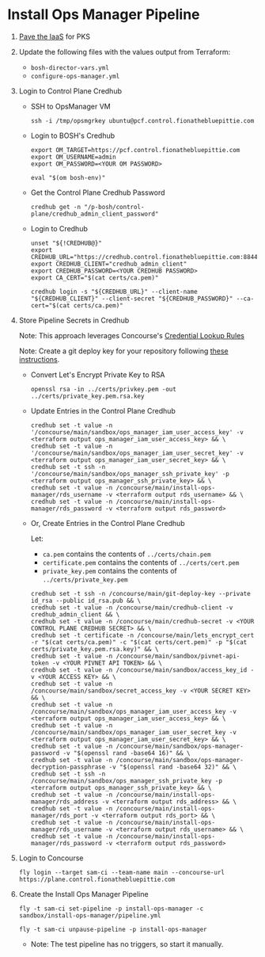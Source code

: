 #   Install Ops Manager Pipeline

1.  [Pave the IaaS](../../terraform/README.md) for PKS

1.  Update the following files with the values output from Terraform:
    *   `bosh-director-vars.yml`
    *   `configure-ops-manager.yml`

1.  Login to Control Plane Credhub

    *   SSH to OpsManager VM
        ```
        ssh -i /tmp/opsmgrkey ubuntu@pcf.control.fionathebluepittie.com
        ```

    *   Login to BOSH's Credhub
        ```
        export OM_TARGET=https://pcf.control.fionathebluepittie.com
        export OM_USERNAME=admin
        export OM_PASSWORD=<YOUR OM PASSWORD>

        eval "$(om bosh-env)"
        ```

    *   Get the Control Plane Credhub Password
        ```
        credhub get -n "/p-bosh/control-plane/credhub_admin_client_password"
        ```

    *   Login to Credhub
        ```
        unset "${!CREDHUB@}"
        export CREDHUB_URL="https://credhub.control.fionathebluepittie.com:8844"
        export CREDHUB_CLIENT="credhub_admin_client"
        export CREDHUB_PASSWORD=<YOUR CREDHUB PASSWORD>
        export CA_CERT="$(cat certs/ca.pem)"

        credhub login -s "${CREDHUB_URL}" --client-name "${CREDHUB_CLIENT}" --client-secret "${CREDHUB_PASSWORD}" --ca-cert="$(cat certs/ca.pem)"
        ```

1.  Store Pipeline Secrets in Credhub

    Note: This approach leverages Concourse's [Credential Lookup Rules](https://concourse-ci.org/credhub-credential-manager.html#credential-lookup-rules)

    Note: Create a git deploy key for your repository following [these instructions](https://developer.github.com/v3/guides/managing-deploy-keys/#deploy-keys).

    *   Convert Let's Encrypt Private Key to RSA
        ```
        openssl rsa -in ../certs/privkey.pem -out ../certs/private_key.pem.rsa.key
        ```

    *   Update Entries in the Control Plane Credhub

        ```
        credhub set -t value -n '/concourse/main/sandbox/ops_manager_iam_user_access_key' -v <terraform output ops_manager_iam_user_access_key> && \
        credhub set -t value -n '/concourse/main/sandbox/ops_manager_iam_user_secret_key' -v <terraform output ops_manager_iam_user_secret_key> && \
        credhub set -t ssh -n '/concourse/main/sandbox/ops_manager_ssh_private_key' -p <terraform output ops_manager_ssh_private_key> && \
        credhub set -t value -n /concourse/main/install-ops-manager/rds_username -v <terraform output rds_username> && \
        credhub set -t value -n /concourse/main/install-ops-manager/rds_password -v <terraform output rds_password>
        ```

    *   Or, Create Entries in the Control Plane Credhub

        Let:
        * `ca.pem` contains the contents of `../certs/chain.pem`
        * `certificate.pem` contains the contents of `../certs/cert.pem`
        * `private_key.pem` contains the contents of `../certs/private_key.pem`

        ```
        credhub set -t ssh -n /concourse/main/git-deploy-key --private id_rsa --public id_rsa.pub && \
        credhub set -t value -n /concourse/main/credhub-client -v credhub_admin_client && \
        credhub set -t value -n /concourse/main/credhub-secret -v <YOUR CONTROL PLANE CREDHUB SECRET> && \
        credhub set -t certificate -n /concourse/main/lets_encrypt_cert -r "$(cat certs/ca.pem)" -c "$(cat certs/cert.pem)" -p "$(cat certs/private_key.pem.rsa.key)" && \
        credhub set -t value -n /concourse/main/sandbox/pivnet-api-token -v <YOUR PIVNET API TOKEN> && \
        credhub set -t value -n /concourse/main/sandbox/access_key_id -v <YOUR ACCESS KEY> && \
        credhub set -t value -n /concourse/main/sandbox/secret_access_key -v <YOUR SECRET KEY> && \
        credhub set -t value -n /concourse/main/sandbox/ops_manager_iam_user_access_key -v <terraform output ops_manager_iam_user_access_key> && \
        credhub set -t value -n /concourse/main/sandbox/ops_manager_iam_user_secret_key -v <terraform output ops_manager_iam_user_secret_key> && \
        credhub set -t value -n /concourse/main/sandbox/ops-manager-password -v "$(openssl rand -base64 16)" && \
        credhub set -t value -n /concourse/main/sandbox/ops-manager-decryption-passphrase -v "$(openssl rand -base64 32)" && \
        credhub set -t ssh -n /concourse/main/sandbox/ops_manager_ssh_private_key -p <terraform output ops_manager_ssh_private_key> && \
        credhub set -t value -n /concourse/main/install-ops-manager/rds_address -v <terraform output rds_address> && \
        credhub set -t value -n /concourse/main/install-ops-manager/rds_port -v <terraform output rds_port> && \
        credhub set -t value -n /concourse/main/install-ops-manager/rds_username -v <terraform output rds_username> && \
        credhub set -t value -n /concourse/main/install-ops-manager/rds_password -v <terraform output rds_password>
        ```

1.  Login to Concourse
    ```
    fly login --target sam-ci --team-name main --concourse-url https://plane.control.fionathebluepittie.com
    ````

1.  Create the Install Ops Manager Pipeline
    ```
    fly -t sam-ci set-pipeline -p install-ops-manager -c sandbox/install-ops-manager/pipeline.yml

    fly -t sam-ci unpause-pipeline -p install-ops-manager
    ```
    * Note: The test pipeline has no triggers, so start it manually.